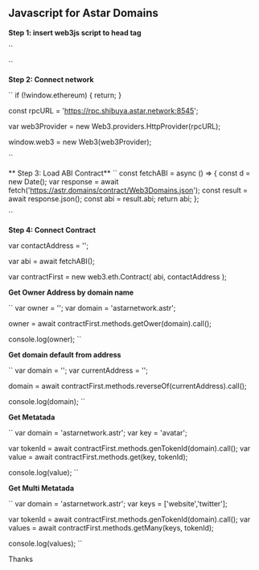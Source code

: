 ## Javascript for Astar Domains

**Step 1: insert web3js script to head tag**

``
<script src="https://cdn.jsdelivr.net/gh/ethereum/web3.js@3.0.0-rc.5/dist/web3.min.js"></script>
``

**Step 2: Connect network**

``
if (!window.ethereum) {
			return;
}

const rpcURL = 'https://rpc.shibuya.astar.network:8545';

var web3Provider = new Web3.providers.HttpProvider(rpcURL);

window.web3 = new Web3(web3Provider);

 ``
 
** Step 3: Load ABI Contract**
``
const fetchABI = async () =>
{
		const d = new Date();
		var response = await fetch('https://astr.domains/contract/Web3Domains.json');
		const result = await response.json();
		const abi = result.abi;
		return abi;
};
	
``

**Step 4: Connect Contract**

var contactAddress = '';

var abi = await fetchABI();
			
var contractFirst = new web3.eth.Contract(
						abi,
						contactAddress
);

**Get Owner Address by domain name**

``
var owner = '';
var domain = 'astarnetwork.astr';

owner = await contractFirst.methods.getOwer(domain).call();

console.log(owner);
``


**Get domain default from address**

``
var domain = '';
var currentAddress = '';

domain = await contractFirst.methods.reverseOf(currentAddress).call();

console.log(domain);
``

**Get Metatada**

``
var domain = 'astarnetwork.astr';
var key = 'avatar';

var tokenId = await contractFirst.methods.genTokenId(domain).call();
var value = await contractFirst.methods.get(key, tokenId);

console.log(value);
``


**Get Multi Metatada**

``
var domain = 'astarnetwork.astr';
var keys = ['website','twitter'];

var tokenId = await contractFirst.methods.genTokenId(domain).call();
var values = await contractFirst.methods.getMany(keys, tokenId);

console.log(values);
``

Thanks




